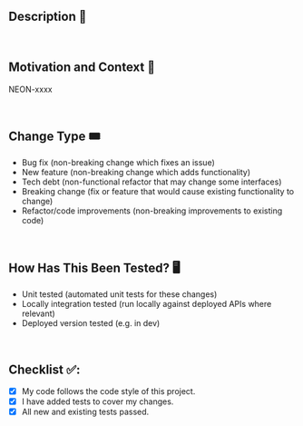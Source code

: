 ## Description 💬


<br>

## Motivation and Context 💪
<!--- Why is this change required? What problem does it solve? -->
NEON-xxxx

<br>

## Change Type 🎟️
<!--- What types of changes does your code introduce? Remove all options that aren't relevant. -->

- Bug fix (non-breaking change which fixes an issue)
- New feature (non-breaking change which adds functionality)
- Tech debt (non-functional refactor that may change some interfaces)
- Breaking change (fix or feature that would cause existing functionality to change)
- Refactor/code improvements (non-breaking improvements to existing code)

<br>

## How Has This Been Tested? 🖥️

- Unit tested (automated unit tests for these changes)
- Locally integration tested (run locally against deployed APIs where relevant)
- Deployed version tested (e.g. in dev)

<br>

## Checklist ✅:
<!--- Go over all the following points, and check all the boxes that apply. -->
<!--- If you're unsure about any of these, don't hesitate to ask. We're here to help! -->

- [x] My code follows the code style of this project.
- [x] I have added tests to cover my changes.
- [x] All new and existing tests passed.
